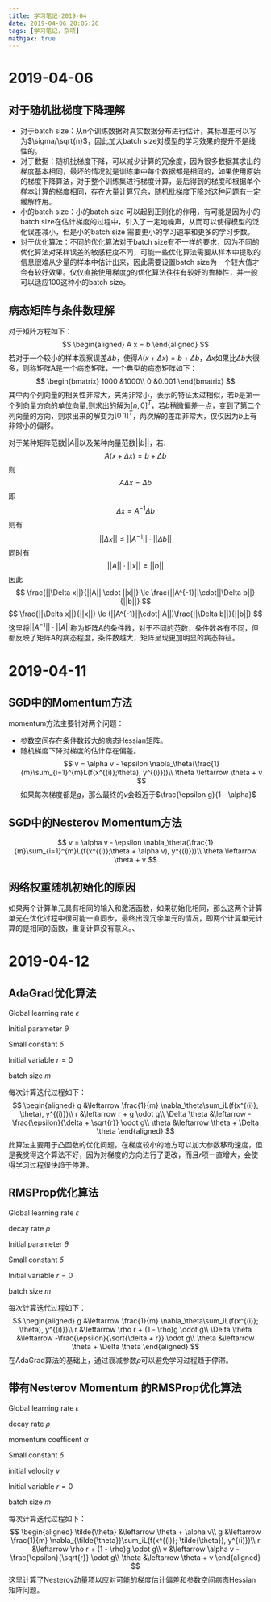 ```yaml
---
title: 学习笔记-2019-04
date: 2019-04-06 20:05:26
tags: [学习笔记，杂项]
mathjax: true
---
```

# 2019-04-06
## 对于随机批梯度下降理解
- 对于batch size：从n个训练数据对真实数据分布进行估计，其标准差可以写为$\sigma/\sqrt{n}$，因此加大batch size对模型的学习效果的提升不是线性的。
- 对于数据：随机批梯度下降，可以减少计算的冗余度，因为很多数据其求出的梯度基本相同，最坏的情况就是训练集中每个数据都是相同的，如果使用原始的梯度下降算法，对于整个训练集进行梯度计算，最后得到的梯度和根据单个样本计算的梯度相同，存在大量计算冗余，随机批梯度下降对这种问题有一定缓解作用。
- 小的batch size：小的batch size 可以起到正则化的作用，有可能是因为小的batch size在估计梯度的过程中，引入了一定地噪声，从而可以使得模型的泛化误差减小，但是小的batch size 需要更小的学习速率和更多的学习步数。
- 对于优化算法：不同的优化算法对于batch size有不一样的要求，因为不同的优化算法对采样误差的敏感程度不同，可能一些优化算法需要从样本中提取的信息很难从少量的样本中估计出来，因此需要设置batch size为一个较大值才会有较好效果。仅仅直接使用梯度$g$的优化算法往往有较好的鲁棒性，并一般可以适应100这种小的batch size。

## 病态矩阵与条件数理解
对于矩阵方程如下：
$$
\begin{aligned}
    A x = b
\end{aligned}
$$
若对于一个较小的样本观察误差$\Delta b$，使得$A(x+\Delta x)=b + \Delta b$，$\Delta x$如果比$\Delta b$大很多，则称矩阵A是一个病态矩阵，一个典型的病态矩阵如下：
$$
\begin{bmatrix}
    1000 &1000\\
    0 &0.001
\end{bmatrix}
$$
其中两个列向量的相关性非常大，夹角非常小，表示的特征太过相似，若$b$是第一个列向量方向的单位向量,则求出的解为$[n, 0]^T$，若$b$稍微偏差一点，变到了第二个列向量的方向，则求出来的解变为$[0\ 1]^T$，两次解的差距非常大，仅仅因为$b$上有非常小的偏移。

对于某种矩阵范数$||A||$以及某种向量范数$||b||$，若:
$$
A(x+\Delta x)=b + \Delta b
$$
则
$$
A\Delta x = \Delta b
$$
即
$$
\Delta x = A^{-1}\Delta b
$$ 
则有
$$
||\Delta x|| \le ||A^{-1}||\cdot||\Delta b||
$$
同时有
$$
||A|| \cdot ||x|| \ge ||b||
$$
因此
$$
\frac{||\Delta x||}{||A|| \cdot ||x||} \le \frac{||A^{-1}||\cdot||\Delta b||}{||b||}
$$
$$
\frac{||\Delta x||}{||x||} \le (||A^{-1}||\cdot||A||)\frac{||\Delta b||}{||b||}
$$
这里将$||A^{-1}||\cdot||A||$称为矩阵A的条件数，对于不同的范数，条件数各有不同，但都反映了矩阵A的病态程度，条件数越大，矩阵呈现更加明显的病态特征。

# 2019-04-11
## SGD中的Momentum方法
momentum方法主要针对两个问题：
- 参数空间存在条件数较大的病态Hessian矩阵。
- 随机梯度下降对梯度的估计存在偏差。
$$
v = \alpha v - \epsilon \nabla_\theta(\frac{1}{m}\sum_{i=1}^{m}L(f(x^{(i)};\theta), y^{(i)}))\\
\theta \leftarrow \theta + v
$$
如果每次梯度都是$g$，那么最终的$v$会趋近于$\frac{\epsilon g}{1 - \alpha}$

## SGD中的Nesterov Momentum方法
$$
v = \alpha v - \epsilon \nabla_\theta(\frac{1}{m}\sum_{i=1}^{m}L(f(x^{(i)};\theta + \alpha v), y^{(i)}))\\
\theta \leftarrow \theta + v
$$

## 网络权重随机初始化的原因
如果两个计算单元具有相同的输入和激活函数，如果初始化相同，那么这两个计算单元在优化过程中很可能一直同步，最终出现冗余单元的情况，即两个计算单元计算的是相同的函数，重复计算没有意义。、

# 2019-04-12

## AdaGrad优化算法
Global learning rate $\epsilon$

Initial parameter $\theta$

Small constant $\delta$

Initial variable $r = 0$

batch size $m$

每次计算迭代过程如下：
$$
\begin{aligned}
g &\leftarrow \frac{1}{m} \nabla_\theta\sum_iL(f(x^{(i)}; \theta), y^{(i)})\\
r &\leftarrow r + g \odot g\\
\Delta \theta &\leftarrow -\frac{\epsilon}{\delta + \sqrt{r}} \odot g\\
\theta &\leftarrow \theta + \Delta \theta    
\end{aligned}
$$
此算法主要用于凸函数的优化问题，在梯度较小的地方可以加大参数移动速度，但是我觉得这个算法不好，因为对梯度的方向进行了更改，而且$r$项一直增大，会使得学习过程很快趋于停滞。

## RMSProp优化算法
Global learning rate $\epsilon$

decay rate $\rho$

Initial parameter $\theta$

Small constant $\delta$

Initial variable $r = 0$

batch size $m$

每次计算迭代过程如下：
$$
\begin{aligned}
g &\leftarrow \frac{1}{m} \nabla_\theta\sum_iL(f(x^{(i)}; \theta), y^{(i)})\\
r &\leftarrow \rho r + (1 - \rho)g \odot g\\
\Delta \theta &\leftarrow -\frac{\epsilon}{\sqrt{\delta + r}} \odot g\\
\theta &\leftarrow \theta + \Delta \theta    
\end{aligned}
$$
在AdaGrad算法的基础上，通过衰减参数$\rho$可以避免学习过程趋于停滞。

## 带有Nesterov Momentum 的RMSProp优化算法
Global learning rate $\epsilon$

decay rate $\rho$

momentum coefficent $\alpha$

Small constant $\delta$

initial velocity $v$

Initial variable $r = 0$

batch size $m$

每次计算迭代过程如下：
$$
\begin{aligned}
\tilde{\theta} &\leftarrow \theta + \alpha v\\
g &\leftarrow \frac{1}{m} \nabla_{\tilde{\theta}}\sum_iL(f(x^{(i)}; \tilde{\theta}), y^{(i)})\\
r &\leftarrow \rho r + (1 - \rho)g \odot g\\
v &\leftarrow \alpha v -\frac{\epsilon}{\sqrt{r}} \odot g\\
\theta &\leftarrow \theta + v
\end{aligned}
$$
这里计算了Nesterov动量项以应对可能的梯度估计偏差和参数空间病态Hessian矩阵问题。

